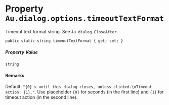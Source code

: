 # Property `Au.dialog.options.timeoutTextFormat`

Timeout text format string. See `Au.dialog.CloseAfter`.

```
public static string timeoutTextFormat { get; set; }
```

##### Property Value

`string`

#### Remarks

Default: `"{0} s until this dialog closes, unless clicked.\nTimeout action: {1}."`. Use placeholder `{0}` for seconds (in the first line) and `{1}` for timeout action (in the second line).